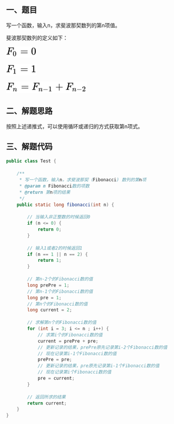 ## 一、题目

写一个函数，输入n，求斐波那契数列的第n项值。

斐波那契数列的定义如下：

![](../../img/07-01.svg)

![](../../img/07-02.svg)

![](../../img/07-03.svg)

## 二、解题思路

按照上述递推式，可以使用循环或递归的方式获取第n项式。

## 三、解题代码

```java
public class Test {  
  
    /** 
     * 写一个函数，输入n，求斐波那契（Fibonacci) 数列的第n项 
     * @param n Fibonacci数的项数 
     * @return 第n项的结果 
     */  
    public static long fibonacci(int n) {  
  
        // 当输入非正整数的时候返回0  
        if (n <= 0) {  
            return 0;  
        }  
  
        // 输入1或者2的时候返回1  
        if (n == 1 || n == 2) {  
            return 1;  
        }  
  
        // 第n-2个的Fibonacci数的值  
        long prePre = 1;  
        // 第n-1个的Fibonacci数的值  
        long pre = 1;  
        // 第n个的Fibonacci数的值  
        long current = 2;  
  
        // 求解第n个的Fibonacci数的值  
        for (int i = 3; i <= n ; i++) {  
            // 求第i个的Fibonacci数的值  
            current = prePre + pre;  
            // 更新记录的结果，prePre原先记录第i-2个Fibonacci数的值  
            // 现在记录第i-1个Fibonacci数的值  
            prePre = pre;  
            // 更新记录的结果，pre原先记录第i-1个Fibonacci数的值  
            // 现在记录第i个Fibonacci数的值  
            pre = current;  
        }  
  
        // 返回所求的结果  
        return current;  
    }   
}  
```



